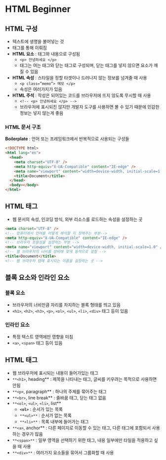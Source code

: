 # HTML Beginner

## HTML 구성

- 텍스트에 생명을 불어넣는 것
- 태그를 통해 이뤄짐
- **HTML 요소** : 태그와 내용으로 구성됨
  - `<p> 안녕하세요 </p>`
  - 태그는 여는 태그와 닫는 태그로 구성되며, 닫는 태그를 넣지 않으면 요소가 깨질 수 있음
- **HTML 속성** : 스타일을 정할 타겟이나 드러나지 않는 정보를 넘겨줄 때 사용
  - `<p class=”memo”> 메모 </p>`
  - 속성은 여러가지가 있음
- **HTML 주석** : 작성은 되어있는 코드를 브라우저에 뜨지 않도록 무시할 때 사용
  - `<!-- <p> 안녕하세요 </p> -->`
  - 브라우저에 표시되진 않지만 개발자 도구를 사용하면 볼 수 있기 때문에 민감한 정보는 넣지 않는게 좋음

### HTML 문서 구조

**Boilerplate** : 언어 또는 프레임워크에서 반복적으로 사용되는 구성들

```html
<!DOCTYPE html>
<html lang="en">
  <head>
    <meta charset="UTF-8" />
    <meta http-equiv="X-UA-Compatible" content="IE-edge" />
    <meta name="viewport" content="width=device-width, initial-scale=1.0" />
    <title>Document</title>
  </head>
  <body></body>
</html>
```

## HTML <head> 태그

- 웹 문서의 속성, 인코딩 방식, 외부 리소스를 로드하는 속성을 설정하는 곳

```html
<meta charset="UTF-8" />
<!-- 컴퓨터에서 언어를 어떻게 해석할 지 정해주는 부분-->
<meta http-equiv="X-UA-Compatible" content="IE-edge" />
<!-- 브라우저 호환성을 설정하는 부분 -->
<meta name="viewport" content="width=device-width, initial-scale=1.0" />
<!-- 웹 브라우저의 너비를 장비에 맞게 동적으로 설정 -->
<title>Document</title>
<!-- 웹 브라우저 탭에 표시되는 이름을 설정하는 곳 -->
```

## 블록 요소와 인라인 요소

### 블록 요소

- 브라우저의 너비만큼 자리를 차지하는 블록 형태를 띄고 있음
- `<h1>`, `<h2>`, `<h3>`, `<p>`, `<ol>`, `<ul>`, `<li>`, `<div>` 태그 등이 있음

### 인라인 요소

- 특정 텍스트 영역에만 영향을 미침
- `<a>`, `<span>` 태그 등이 있음

## HTML <body> 태그

- 웹 브라우저에 표시되는 내용이 들어가있는 태그
- `**<h1>`, heading\*\* : 제목을 나타내는 태그, 글씨를 키우려는 목적으로 사용하면 안됨
- `**<p>`, paragraph\*\* : 하나의 주제를 묶어주는 태그
- `**<br>`, line break\*\* : 줄바꿈 태그, 닫는 태그 없음
- `**<ol>`, `<ul>`, `<li>`, list\*\*
  - **`<ol>`** : 순서가 있는 목록
  - `**<ul>**` : 순서가 없는 목록
  - `**<li>**` : 목록 내부에 들어가는 태그
- `**<a>`, anchor\*\* : 다른 페이지로 이동할 수 있는 태그, 다른 태그에 포함되서 사용하는 경우가 많음
- `**<span>**` : 일부 영역을 선택하기 위한 태그, 내용 일부에만 타일을 적용하고 싶을 때 사용
- `**<div>**` : 여러가지 요소들을 묶어서 그룹화할 때 사용
